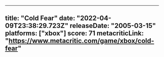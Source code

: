 
---
title: "Cold Fear"
date: "2022-04-09T23:38:29.723Z"
releaseDate: "2005-03-15"
platforms: ["xbox"]
score: 71
metacriticLink: "https://www.metacritic.com/game/xbox/cold-fear"
---
